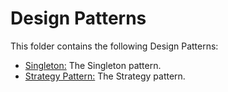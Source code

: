 # Design Patterns

This folder contains the following Design Patterns:

* [Singleton:](https://github.com/Carla-de-Beer/Java/tree/master/Design%20Patterns/Singleton) The Singleton pattern.
* [Strategy Pattern:](https://github.com/Carla-de-Beer/Java/tree/master/Design%20Patterns/Strategy%20Pattern) The Strategy pattern.
